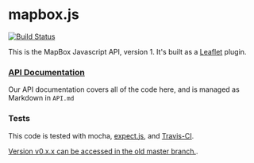 # mapbox.js

[![Build Status](https://travis-ci.org/mapbox/mapbox.js.png?branch=v1)](https://travis-ci.org/mapbox/mapbox.js)

This is the MapBox Javascript API, version 1. It's built as a [Leaflet](http://leafletjs.com/)
plugin.

### [API Documentation](http://mapbox.com/mapbox.js/api/v1.0.0/)

Our API documentation covers all of the code here, and is managed as Markdown
in `API.md`

### Tests

This code is tested with mocha, [expect.js](https://github.com/LearnBoost/expect.js/),
and [Travis-CI](https://travis-ci.org/).

[Version v0.x.x can be accessed in the old master branch.](https://github.com/mapbox/mapbox.js/tree/master).

